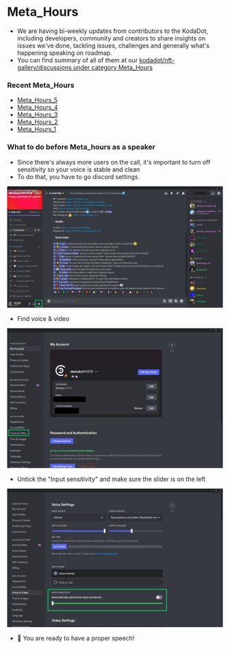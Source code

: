 # Meta_Hours
- We are having bi-weekly updates from contributors to the KodaDot, including developers, community and creators to share insights on issues we've done, tackling issues, challenges and generally what's happening speaking on roadmap. 
- You can find summary of all of them at our [kodadot/nft-gallery/discussions under category Meta_Hours](https://github.com/kodadot/nft-gallery/discussions/categories/meta-hours)

### Recent Meta_Hours
- [Meta_Hours_5](https://github.com/kodadot/nft-gallery/discussions/2210)
- [Meta_Hours_4](https://github.com/kodadot/nft-gallery/discussions/2007)
- [Meta_Hours_3](https://github.com/kodadot/nft-gallery/discussions/1710)
- [Meta_Hours_2](https://github.com/kodadot/nft-gallery/discussions/1699)
- [Meta_Hours_1](https://github.com/kodadot/nft-gallery/discussions/1424)

### What to do before Meta_hours as a speaker
- Since there's always more users on the call, it's important to turn off sensitivity so your voice is stable and clean
- To do that, you have to go discord settings.

![step1](./assets/speaker/speaker0.png)

- Find voice & video

![step2](./assets/speaker/speaker1.png)

- Untick the "Input sensitivity" and make sure the slider is on the left

![step3](./assets/speaker/speaker2.png)

- :tada: You are ready to have a proper speech!